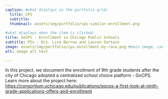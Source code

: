```yaml
---
caption: #what displays in the portfolio grid:
  title: CPS
  subtitle: 
  thumbnail: assets/img/portfolio/cps-similar-enrollment.png
  
#what displays when the item is clicked:
title: GoCPS - Enrollment in Chicago Public Schools
subtitle: PIs - Drs. Lisa Barrow and Lauren Sartain
image: assets/img/portfolio/cps-enrollment-by-race.png #main image, can be a link or a file in assets/img/portfolio
alt: image alt text

---
```

In this project, we document the enrollment of 9th grade students after the city of Chicago adopted a centralized school choice platform - GoCPS. Learn more about the project here: https://consortium.uchicago.edu/publications/gocps-a-first-look-at-ninth-grade-applications-offers-and-enrollment

